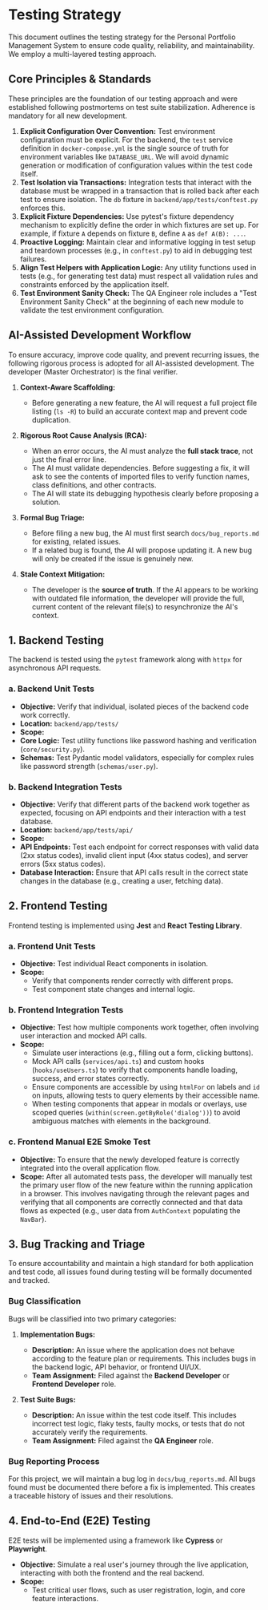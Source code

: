 # Testing Strategy
 
This document outlines the testing strategy for the Personal Portfolio Management System to ensure code quality, reliability, and maintainability. We employ a multi-layered testing approach.

## Core Principles & Standards

These principles are the foundation of our testing approach and were established following postmortems on test suite stabilization. Adherence is mandatory for all new development.

1. **Explicit Configuration Over Convention:** Test environment configuration must be explicit. For the backend, the `test` service definition in `docker-compose.yml` is the single source of truth for environment variables like `DATABASE_URL`. We will avoid dynamic generation or modification of configuration values within the test code itself.
2.  **Test Isolation via Transactions:** Integration tests that interact with the database must be wrapped in a transaction that is rolled back after each test to ensure isolation. The `db` fixture in `backend/app/tests/conftest.py` enforces this.
3.  **Explicit Fixture Dependencies:** Use pytest's fixture dependency mechanism to explicitly define the order in which fixtures are set up. For example, if fixture `A` depends on fixture `B`, define `A` as `def A(B): ...`.
4.  **Proactive Logging:** Maintain clear and informative logging in test setup and teardown processes (e.g., in `conftest.py`) to aid in debugging test failures.
5.  **Align Test Helpers with Application Logic:** Any utility functions used in tests (e.g., for generating test data) must respect all validation rules and constraints enforced by the application itself.
6.  **Test Environment Sanity Check:** The QA Engineer role includes a "Test Environment Sanity Check" at the beginning of each new module to validate the test environment configuration.

## AI-Assisted Development Workflow

To ensure accuracy, improve code quality, and prevent recurring issues, the following rigorous process is adopted for all AI-assisted development. The developer (Master Orchestrator) is the final verifier.

1.  **Context-Aware Scaffolding:**
    *   Before generating a new feature, the AI will request a full project file listing (`ls -R`) to build an accurate context map and prevent code duplication.

2.  **Rigorous Root Cause Analysis (RCA):**
    *   When an error occurs, the AI must analyze the **full stack trace**, not just the final error line.
    *   The AI must validate dependencies. Before suggesting a fix, it will ask to see the contents of imported files to verify function names, class definitions, and other contracts.
    *   The AI will state its debugging hypothesis clearly before proposing a solution.

3.  **Formal Bug Triage:**
    *   Before filing a new bug, the AI must first search `docs/bug_reports.md` for existing, related issues.
    *   If a related bug is found, the AI will propose updating it. A new bug will only be created if the issue is genuinely new.

4.  **Stale Context Mitigation:**
    *   The developer is the **source of truth**. If the AI appears to be working with outdated file information, the developer will provide the full, current content of the relevant file(s) to resynchronize the AI's context.

## 1. Backend Testing

The backend is tested using the `pytest` framework along with `httpx` for asynchronous API requests.

### a. Backend Unit Tests

* **Objective:** Verify that individual, isolated pieces of the backend code work correctly.
* **Location:** `backend/app/tests/`
* **Scope:**
* **Core Logic:** Test utility functions like password hashing and verification (`core/security.py`).
* **Schemas:** Test Pydantic model validators, especially for complex rules like password strength (`schemas/user.py`).

### b. Backend Integration Tests

* **Objective:** Verify that different parts of the backend work together as expected, focusing on API endpoints and their interaction with a test database.
* **Location:** `backend/app/tests/api/`
* **Scope:**
* **API Endpoints:** Test each endpoint for correct responses with valid data (2xx status codes), invalid client input (4xx status codes), and server errors (5xx status codes).
* **Database Interaction:** Ensure that API calls result in the correct state changes in the database (e.g., creating a user, fetching data).

## 2. Frontend Testing

Frontend testing is implemented using **Jest** and **React Testing Library**.
 
### a. Frontend Unit Tests

*   **Objective:** Test individual React components in isolation.
*   **Scope:**
    *   Verify that components render correctly with different props.
    *   Test component state changes and internal logic.

### b. Frontend Integration Tests

*   **Objective:** Test how multiple components work together, often involving user interaction and mocked API calls.
*   **Scope:**
    *   Simulate user interactions (e.g., filling out a form, clicking buttons).
    *   Mock API calls (`services/api.ts`) and custom hooks (`hooks/useUsers.ts`) to verify that components handle loading, success, and error states correctly.
    *   Ensure components are accessible by using `htmlFor` on labels and `id` on inputs, allowing tests to query elements by their accessible name.
    *   When testing components that appear in modals or overlays, use scoped queries (`within(screen.getByRole('dialog'))`) to avoid ambiguous matches with elements in the background.

### c. Frontend Manual E2E Smoke Test

*   **Objective:** To ensure that the newly developed feature is correctly integrated into the overall application flow.
*   **Scope:** After all automated tests pass, the developer will manually test the primary user flow of the new feature within the running application in a browser. This involves navigating through the relevant pages and verifying that all components are correctly connected and that data flows as expected (e.g., user data from `AuthContext` populating the `NavBar`).

## 3. Bug Tracking and Triage

To ensure accountability and maintain a high standard for both application and test code, all issues found during testing will be formally documented and tracked.

### Bug Classification

Bugs will be classified into two primary categories:

1.  **Implementation Bugs:**
    *   **Description:** An issue where the application does not behave according to the feature plan or requirements. This includes bugs in the backend logic, API behavior, or frontend UI/UX.
    *   **Team Assignment:** Filed against the **Backend Developer** or **Frontend Developer** role.

2.  **Test Suite Bugs:**
    *   **Description:** An issue within the test code itself. This includes incorrect test logic, flaky tests, faulty mocks, or tests that do not accurately verify the requirements.
    *   **Team Assignment:** Filed against the **QA Engineer** role.

### Bug Reporting Process

For this project, we will maintain a bug log in `docs/bug_reports.md`. All bugs found must be documented there before a fix is implemented. This creates a traceable history of issues and their resolutions.


## 4. End-to-End (E2E) Testing

E2E tests will be implemented using a framework like **Cypress** or **Playwright**.

*   **Objective:** Simulate a real user's journey through the live application, interacting with both the frontend and the real backend.
*   **Scope:**
    *   Test critical user flows, such as user registration, login, and core feature interactions.